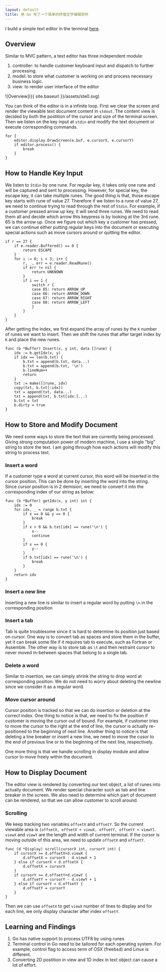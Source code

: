 ```yaml
---
layout: default
title: 用 Go 写了一个简单的终端文字编辑软件
---
```


I build a simple text editor in the terminal [here](https://github.com/ydzhou/ste).

## Overview

Similar to MVC pattern, a text editor has three independent module:

1. controller: to handle customer keyboard input and dispatch to further processing.
2. model: to store what customer is working on and process necessary business logic.
3. view: to render user interface of the editor

![Overview]({{ site.baseurl }}/assets/ste0.svg)

You can think of the editor is in a infinite loop. First we clear the screen and render the viewable text document content in `stdout`. The content view is decided by both the postition of the cursor and size of the terminal screen. Then we listen on the key input at `stdin` and modify the text document or execute corresponding commands.

```
for {
    editor.display.DrawScreen(e.buf, e.cursorX, e.cursorY)
    if editor.process() {
        break
    }
}
```

## How to Handle Key Input

We listen to `Stdin` by one rune. For regular key, it takes only one rune and will be captured and sent to processing. However, for special key, the escape key, it can take multiple runes. The good thing is that, those escape key starts with rune of value 27. Therefore if we listen to a rune of value 27, we need to continue trying to read through the rest of `Stdin`. For example, if a customer pressed arrow up key, it will send three runes. We need to read them all and decide which arrow this keypress is by looking at the 3rd rune. 65 is the arrow up. Once we figure out which key a customer has pressed, we can continue either putting regular keys into the document or executing special actions such as move cursors around or quitting the editor.

```
if r == 27 {
    if e.reader.Buffered() == 0 {
		return ESCAPE
    }
    for i := 0; i < 3; i++ {
        r, _, err = e.reader.ReadRune()
        if err != nil {
            return UNKNOWN
        }
        if i == 1 {
            switch r {
            case 65: return ARROW_UP
            case 66: return ARROW_DOWN
            case 67: return ARROW_RIGHT
            case 68: return ARROW_LEFT
            }
        }
    }
}
```

After getting the index, we first expand the array of runes by the `K` number of runes we want to insert. Then we shift the runes that after target index by `K` and place the new runes.

```
func (b *Buffer) Insert(x, y int, data []rune) {
    idx := b.getIdx(x, y)
    if idx == len(b.txt) {
        b.txt = append(b.txt, data...)
        b.txt = append(b.txt, '\n')
        b.lineNum++
        return
    }
    txt := make([]rune, idx)
    copy(txt, b.txt[:idx])
    txt = append(txt, data...)
    txt = append(txt, b.txt[idx:]...)
    b.txt = txt
    b.dirty = true
}
```

## How to Store and Modify Document

We need some ways to store the text that are currently being processed. Giving strong computation power of modern machine, I use a single "big" string to store the text. I am going through how each actions will modify this string to process text.

### Insert a word

If a customer type a word at current cursor, this word will be inserted in the cursor position. This can be done by inserting the word into the string. Since cursor position is in 2 demision, we need to convert it into the corresponding index of our string as below:

```
func (b *Buffer) getIdx(x, y int) int {
    idx := 0
    for idx, _ = range b.txt {
        if x == 0 && y == 0 {
            break
        }
        if x > 0 && b.txt[idx] == rune('\n') {
            x--
            continue
        }
        if x == 0 {
            y--
        }
        if b.txt[idx] == rune('\n') {
            break
        }
    }
    return idx
}
```

### Insert a new line

Inserting a new line is similar to insert a regular word by putting `\n` in the corresponding position

### Insert a tab

Tab is quite troublesome since it is hard to determine its position just based on cursor. One way is to convert tab as spaces and store them in the buffer, yet it can break some file if it requires tab to execute, such as Fortran or Assemble. The other way is to store tab as `\t` and then restraint cursor to never moved in-between spaces that belong to a single tab.

### Delete a word

Similar to insertion, we can simply shrink the string to drop word at corresponding position. We do not need to worry about deleting the newline since we consider it as a regular word.

### Move cursor around

Cursor position is tracked so that we can do insertion or deletion at the correct index. One thing to notice is that, we need to fix the position if customer is moving the cursor out of bound. For example, if customer tries to move the cursor to the right at the end of line, the cursor is actually re-positioned to the beginning of next line. Another thing to notice is that deleting a line breaker or insert a new line, we need to move the cusor to the end of previous line or to the beginning of the next line, respectively.

One more thing is that we handle scrolling in display module and allow cursor to move freely within the document.

## How to Display Document

The editor view is rendered by converting our text object, a list of runes into actually document. We render special character such as tab and line breaker in the screen. We also need to determine which part of document can be rendered, so that we can allow customer to scroll around.

### Scrolling

We keep tracking two variables `offsetX` and `offsetY`. So the current viewable area is `[offsetX, offsetX + viewX, offsetY, offsetY + viewY]`. `viewX` and `viewY` are the length and width of current terminal. If the cursor is moving outside of this area, we need to update `offsetX` and `offsetY`.

```
func (d *Display) scroll(cursorX int, cursorY int) {
    if cursorX >= d.offsetX+d.viewX {
        d.offsetX = cursorX - d.viewX + 1
    } else if cursorX < d.offsetX {
        d.offsetX = cursorX
    }
    if cursorY >= d.offsetY+d.viewY {
        d.offsetY = cursorY - d.viewY + 1
    } else if cursorY < d.offsetY {
        d.offsetY = cursorY
    }
}
```

Then we can use `offsetX` to get `viewX` number of lines to display and for each line, we only display character after index `offsetY`.

## Learning and Findings

1. Go has native support to process UTF8 by using runes
2. Terminal control in Go need to be tailored for each operating system. For example, control flag to access term of OSX (freebsd) and Linux is different.
4. Converting 2D postition in view and 1D index in text object can cause a lot of effort.
